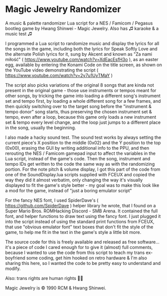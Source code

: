 # Magic Jewelry Randomizer
A music &amp; palette randomizer Lua script for a NES / Famicom / Pegasus bootleg game by Hwang Shinwei - Magic Jewelry. Also has ♫ karaoke &amp; a music test ♫

I programmed a Lua script to randomize music and display the lyrics for all the songs in the game, including both the lyrics for Speak Softly Love and the alternate Polish lyrics for it, sung by Akcent and known as "Za nami miłość" ( https://www.youtube.com/watch?v=XdEacEsfH3o ), as an easter egg, available by entering the Konami Code on the title screen, as shown on the YouTube video demonstrating the script ( https://www.youtube.com/watch?v=2y7u1UyTMaY )

The script also picks variations of the original 8 songs that are kinda not present in the original game - those use instruments or tempos meant for other songs, by tricking the game into loading a different song's instrument set and tempo first, by loading a whole different song for a few frames, and then quickly switching over to the target song before the "instrument & tempo donor" song starts, thus preserving the chosen instrument set & tempo, even after a loop, because this game only loads a new instrument set & tempo every level change, and the loop just jumps to a different place in the song, usually the beginning.

I also made a hacky sound test. The sound test works by always setting the current piece's X position to the middle (0x02) and the Y position to the top (0x00), erasing the GUI by writing additional info to the PPU, and then rerouting the NES / Famicom gamepad input to affect the variables in the Lua script, instead of the game's code. Then the song, instrument and tempo IDs get written to the code the same way as with the randomizing portion. For the note pitch & volume display, I got this part of the code from one of the SoundDisplay.lua scripts supplied with FCEUX and copied the way they did it almost verbatim, only changing the way it's visually displayed to fit the game's style better - my goal was to make this look like a mod for the game, instead of "just a boring emulator script"

For the fancy NES font, I used SpiderDave's ( https://github.com/SpiderDave ) helper library he wrote, that I found on a Super Mario Bros. ROMHacking Discord - SMB Arena. It contained the full font, and helper functions to draw text using the fancy font. I just plugged it into the script instead of using the standard print functions from FCEUX, that use "obvious emulator font" text boxes that don't fit the style of the game, to help me fit in the text in the game's style a little bit more.

The source code for this is freely available and released as free software... it's a piece of code I cared enough for to give it (almost) full comments, because I wanted to use the code from this script to teach my trans ex-boyfriend some coding, get him hooked on retro hardware & I'm also sharing this here, so I wanted the code to be pretty easy to understand and modify.

Also: trans rights are human rights 🏳‍⚧

Magic Jewelry is © 1990 RCM & Hwang Shinwei.
